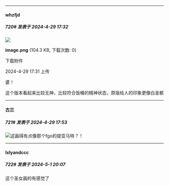 ﻿
*****

####  whzfjd  
##### 720#       发表于 2024-4-29 17:32

<img src="https://img.saraba1st.com/forum/202404/29/173100cjpgpzn75gsjffnh.png" referrerpolicy="no-referrer">

<strong>image.png</strong> (104.3 KB, 下载次数: 0)

下载附件

2024-4-29 17:31 上传

婆！

这个版本看起来比较无神，比较符合饭桶的精神状态，原版给人的印象更像白圣骸


*****

####  古兰  
##### 721#       发表于 2024-4-29 17:53

<img src="https://static.saraba1st.com/image/smiley/face2017/067.png" referrerpolicy="no-referrer">这画得有点像那个fgo的提亚马特？！


*****

####  lxlyandccc  
##### 722#       发表于 2024-5-1 20:07

这个圣女画的有感觉了

